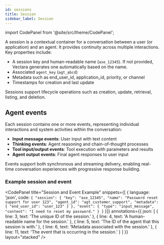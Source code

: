 ```yaml
---
id: sessions
title: Session
sidebar_label: Session
---
```


import CodePanel from '@site/src/theme/CodePanel';

A session is a contextual container for a conversation between a user (or 
application) and an agent. It provides continuity across multiple 
interactions. Key properties include:

* A session key and human-readable name (`ase_12345`). If not provided, Vectara 
  generates one automatically based on the name.
* Associated `agent_key` (`agt_abcd`)
* Metadata such as end_user_id, application_id, priority, or channel
* Timestamps for creation and last update

Sessions support lifecycle operations such as creation, update, retrieval, 
listing, and deletion.

## Agent events

Each session contains one or more events, representing individual interactions 
and system activities within the conversation:

- **Input message events**: User input with text content
- **Thinking events**: Agent reasoning and chain-of-thought processes
- **Tool input/output events**: Tool execution with parameters and results
- **Agent output events**: Final agent responses to user input

Events support both synchronous and streaming delivery, enabling real-time 
conversation experiences with progressive response building.

### Example session and event

<CodePanel
  title="Session and Event Example"
  snippets={[
    {
      language: 'json',
      code: `{
   "session": {
     "key": "ase_12345",
     "name": "Password reset support for user 123",
     "agent_id": "agt_customer_support",
     "metadata": {
       "end_user_id": "user_123"
     }
   },
   "event": {
     "type": "input_message",
     "content": "I need to reset my password."
   }
}`
    }]}
  annotations={{
    json: [
      { line: 3, text: 'The unique ID of the session.' },
      { line: 4, text: 'A human-readable name for the session.' },
      { line: 5, text: 'The ID of the agent that this session is with.' },
      { line: 6, text: 'Metadata associated with the session.' },
      { line: 11, text: 'The event that is occurring in the session.' }
    ]
  }}
  layout="stacked"
/>

